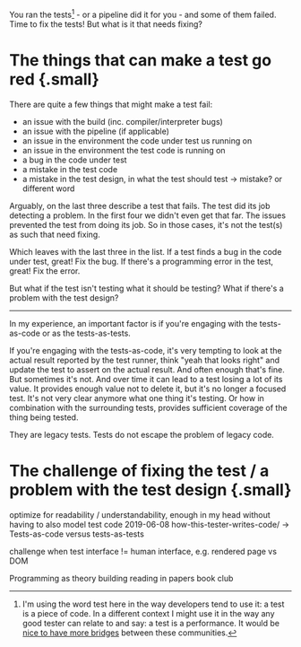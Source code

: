 <!--
.. title: What do you fix when you fix a test?
.. slug: what-do-you-fix-when-you-fix-a-test
.. date: 2024-08024
.. category:
.. tags:
.. type: text
-->


<!-- 

not tech debt, just chores not done -> link!
https://twtext.com/article/1376628481878990852
Yvonne Lam

> My theory of tech debt is that housework is the correct metaphor for the thing we call tech debt, but we can't use it because tech has been made up of people who don't do housework, or manage housework being done. 
 -->



 You ran the tests[^1] - or a pipeline did it for you - and some of them failed. Time to fix the tests! But what is it that needs fixing?

[^1]: I'm using the word test here in the way developers tend to use it: a test is a piece of code. In a different context I might use it in the way any good tester can relate to and say: a test is a performance. It would be [nice to have more bridges](link://slug/a-good-tester-is-all-over-the-place#building-bridges) between these communities.


 # The things that can make a test go red {.small}

There are quite a few things that might make a test fail:

- an issue with the build (inc. compiler/interpreter bugs)
- an issue with the pipeline (if applicable)
- an issue in the environment the code under test us running on
- an issue in the environment the test code is running on
- a bug in the code under test
- a mistake in the test code
- a mistake in the test design, in what the test should test -> mistake? or different word

Arguably, on the last three describe a test that fails. The test did its job detecting a problem. In the first four we didn't even get that far. The issues prevented the test from doing its job. So in those cases, it's not the test(s) as such that need fixing.

Which leaves with the last three in the list. If a test finds a bug in the code under test, great! Fix the bug. If there's a programming error in the test, great! Fix the error.

But what if the test isn't testing what it should be testing? What if there's a problem with the test design?


---


In my experience, an important factor is if you're engaging with the tests-as-code or as the tests-as-tests.

If you're engaging with the tests-as-code, it's very tempting to look at the actual result reported by the test runner, think "yeah that looks right" and update the test to assert on the actual result. And often enough that's fine. But sometimes it's not. And over time it can lead to a test losing a lot of its value. It provides enough value not to delete it, but it's no longer a focused test. It's not very clear anymore what one thing it's testing. Or how in combination with the surrounding tests, provides sufficient coverage of the thing being tested.

They are legacy tests. Tests do not escape the problem of legacy code.



# The challenge of fixing the test /  a problem with the test design {.small}

optimize for readability / understandability, enough in my head without having to also model test code
2019-06-08 how-this-tester-writes-code/ -> Tests-as-code versus tests-as-tests

challenge when test interface != human interface, e.g. rendered page vs DOM

 Programming as theory building
 reading in papers book club